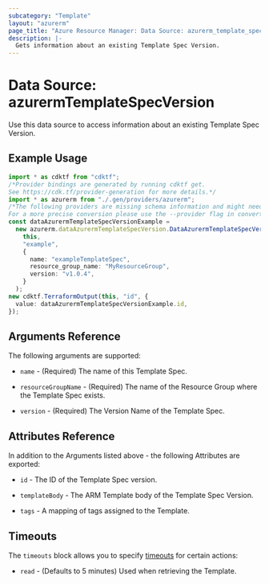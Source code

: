 ```yaml
---
subcategory: "Template"
layout: "azurerm"
page_title: "Azure Resource Manager: Data Source: azurerm_template_spec_version"
description: |-
  Gets information about an existing Template Spec Version.
---
```


# Data Source: azurermTemplateSpecVersion

Use this data source to access information about an existing Template Spec Version.

## Example Usage

```typescript
import * as cdktf from "cdktf";
/*Provider bindings are generated by running cdktf get.
See https://cdk.tf/provider-generation for more details.*/
import * as azurerm from "./.gen/providers/azurerm";
/*The following providers are missing schema information and might need manual adjustments to synthesize correctly: azurerm.
For a more precise conversion please use the --provider flag in convert.*/
const dataAzurermTemplateSpecVersionExample =
  new azurerm.dataAzurermTemplateSpecVersion.DataAzurermTemplateSpecVersion(
    this,
    "example",
    {
      name: "exampleTemplateSpec",
      resource_group_name: "MyResourceGroup",
      version: "v1.0.4",
    }
  );
new cdktf.TerraformOutput(this, "id", {
  value: dataAzurermTemplateSpecVersionExample.id,
});

```

## Arguments Reference

The following arguments are supported:

*   `name` - (Required) The name of this Template Spec.

*   `resourceGroupName` - (Required) The name of the Resource Group where the Template Spec exists.

*   `version` - (Required) The Version Name of the Template Spec.

## Attributes Reference

In addition to the Arguments listed above - the following Attributes are exported:

*   `id` - The ID of the Template Spec version.

*   `templateBody` - The ARM Template body of the Template Spec Version.

*   `tags` - A mapping of tags assigned to the Template.

## Timeouts

The `timeouts` block allows you to specify [timeouts](https://www.terraform.io/language/resources/syntax#operation-timeouts) for certain actions:

* `read` - (Defaults to 5 minutes) Used when retrieving the Template.
